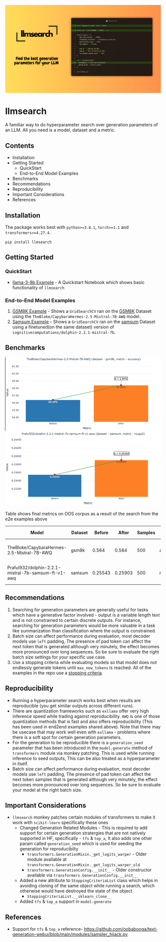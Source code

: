 ![llmsearch](assets/llmsearch.png)
# llmsearch

A familiar way to do  hyperparameter search over generation parameters of an LLM. All you need is a model, dataset and a metric.

## Contents
- Installation
- Getting Started
    - QuickStart
    - End-to-End Model Examples
- Benchmarks
- Recommendations
- Reproducibility
- Important Considerations
- References

## Installation
The package works best with `python>=3.8.1`, `torch>=1.1` and `transformers>=4.27.4`.
```
pip install llmsearch
```

## Getting Started

### QuickStart
- [llama-3-8b Example]() - A Quickstart Notebook which shows basic functionality of `llmsearch`

### End-to-End Model Examples
1. [GSM8K Example](https://github.com/Praful932/llmsearch/blob/main/examples/gsm8k_example.ipynb) - Shows a `GridSearchCV` ran on the [GSM8K](https://huggingface.co/datasets/gsm8k) Dataset using the `TheBloke/CapybaraHermes-2.5-Mistral-7B-AWQ` model.
2. [Samsum Example](https://github.com/Praful932/llmsearch/blob/main/examples/samsum_example.ipynb) - Shows a `GridSearchCV` ran on the [samsum]() Dataset
using a finetuned(on the same dataset) version of `cognitivecomputations/dolphin-2.2.1-mistral-7b`.

## Benchmarks

![llmsearch](assets/bm_gsm8k.png)
![llmsearch](assets/bm_samsum.png)

Table shows final metrics on OOS corpus as a result of the search from the e2e examples above

| Model                                                   | Dataset | Before  | After   | Samples | Metric    | Best Parameters                                                                                                                                                     | Metric File                                            |
|---------------------------------------------------------|---------|---------|---------|---------|-----------|---------------------------------------------------------------------------------------------------------------------------------------------------------------------|-------------------------------------------------------------|
| TheBloke/CapybaraHermes-2.5-Mistral-7B-AWQ              | gsm8k   | 0.564   | 0.584   | 500     | accuracy  | {'do_sample': True, 'generation_seed': 42, 'max_new_tokens': 500, 'no_repeat_ngram_size': 0, 'stopping_criteria': [<llmsearch.scripts.stopping_criteria.MultiTokenStoppingCriteria object at 0x7f8f9e357c40>], 'top_k': 10, 'top_p': 0.8} | [metric_file](/Users/praful932/myfiles/code/llmsearch/examples/gsm-8k-best-params-150s-capybara-7b.json)  |
| Praful932/dolphin-2.2.1-mistral-7b-samsum-ft-v1-awq     | samsum  | 0.25543 | 0.25903 | 500     | rouge_2   | {'do_sample': True, 'generation_seed': 42, 'max_new_tokens': 70, 'no_repeat_ngram_size': 0, 'stopping_criteria': [<llmsearch.scripts.stopping_criteria.MultiTokenStoppingCriteria object at 0x7f3b38303610>], 'temperature': 0.1, 'top_k': 50}  | [metric_file](/Users/praful932/myfiles/code/llmsearch/examples/samsum-best-params-500s-tune-capybara-7b.json)  |



## Recommendations
1. Searching for generation parameters are generally useful for tasks which have a generative factor involved - output is a variable length text and is not constrained to certain discrete outputs. For instance, searching for generation parameters would be more valuable in a task like summarization than classification where the output is constrained.
2. Batch size can affect performance during evaluation, most decoder models use `left` padding, The presence of pad token can affect the next token that is generated although very minutely, the effect becomes more pronounced over long sequences. So be sure to evaluate the right batch size settings for your specific use case.
3. Use a stopping criteria while evaluating models so that model does not endlessly generate tokens until `max_new_tokens` is reached. All of the examples in the repo use a [stopping criteria]().

## Reproducibility
- Running a hyperparameter search works best when results are reproducible (you get similar outputs across different runs).
- There are quantization frameworks such as `exllama` offer very high inference speed while trading against reproducibility. `AWQ` is one of those quantization methods that is fast and also offers reproducibility (This has been used in end2end examples shared above). Note that there may be usecase that may work well even with `exllama` - problems where there is a soft spot for certain generation parameters.
- For the generation to be reproducible there is a `generation_seed` parameter that has been introduced in the `model.generate` method of `transformers` module via monkey patching. This is used while running inference to seed outputs, This can be also treated as a hyperparameter in itself.
- Batch size can affect performance during evaluation, most decoder models use `left` padding, The presence of pad token can affect the next token samples that is generated although very minutely, the effect becomes more pronounced over long sequences. So be sure to evaluate your model at the right batch size.

## Important Considerations
- `llmsearch` monkey patches certain modules of transformers to make it work with `scikit-learn` specifically these ones
    - Changed Generation Related Modules - This is required to add support for certain generation stratergies that are not natively supported in HF, specifically - `tfs` & `top_a`, It also adds one other param called `generation_seed` which is used for seeding the generation for reproducibilty
        - `transformers.GenerationMixin._get_logits_warper` - Older module available at `transformers.GenerationMixin._get_logits_warper_old`
        - `transformers.GenerationConfig.__init__` - Older constructor available via `transformers.GenerationConfig.__init__`
    - Added a new attribute to `StoppingCriteriaList` class which helps in avoiding cloning of the same object while running a search, which otherwise would have destroyed the state of the object
        - `StoppingCriteriaList.__sklearn_clone__`
    - Added `tfs` & `top_a` support in `model.generate`

## References
- Support for `tfs` & `top_a` reference- https://github.com/oobabooga/text-generation-webui/blob/main/modules/sampler_hijack.py
